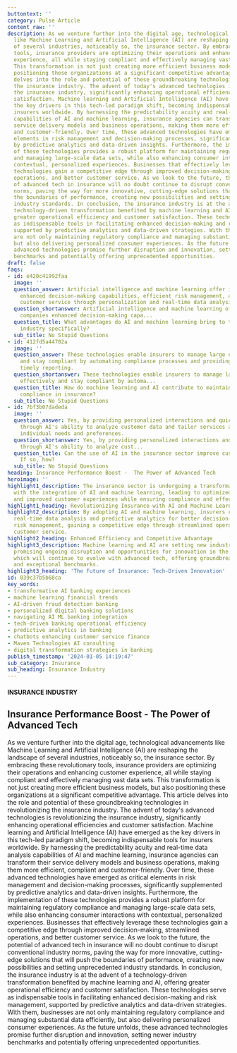 ```yaml
---
buttontext: ''
category: Pulse Article
content_raw: ''
description: As we venture further into the digital age, technological advancements
  like Machine Learning and Artificial Intelligence (AI) are reshaping the landscape
  of several industries, noticeably so, the insurance sector. By embracing these revolutionary
  tools, insurance providers are optimizing their operations and enhancing customer
  experience, all while staying compliant and effectively managing vast data sets.
  This transformation is not just creating more efficient business models, but also
  positioning these organizations at a significant competitive advantage. This article
  delves into the role and potential of these groundbreaking technologies in revolutionizing
  the insurance industry. The advent of today's advanced technologies is revolutionizing
  the insurance industry, significantly enhancing operational efficiencies and customer
  satisfaction. Machine learning and Artificial Intelligence (AI) have emerged as
  the key drivers in this tech-led paradigm shift, becoming indispensable tools for
  insurers worldwide. By harnessing the predictability acuity and real-time data analysis
  capabilities of AI and machine learning, insurance agencies can transform their
  service delivery models and business operations, making them more efficient, compliant
  and customer-friendly. Over time, these advanced technologies have emerged as critical
  elements in risk management and decision-making processes, significantly supplemented
  by predictive analytics and data-driven insights. Furthermore, the implementation
  of these technologies provides a robust platform for maintaining regulatory compliance
  and managing large-scale data sets, while also enhancing consumer interactions with
  contextual, personalized experiences. Businesses that effectively leverage these
  technologies gain a competitive edge through improved decision-making, streamlined
  operations, and better customer service. As we look to the future, the potential
  of advanced tech in insurance will no doubt continue to disrupt conventional industry
  norms, paving the way for more innovative, cutting-edge solutions that will push
  the boundaries of performance, creating new possibilities and setting unprecedented
  industry standards. In conclusion, the insurance industry is at the advent of a
  technology-driven transformation benefited by machine learning and AI, offering
  greater operational efficiency and customer satisfaction. These technologies serve
  as indispensable tools in facilitating enhanced decision-making and risk management,
  supported by predictive analytics and data-driven strategies. With them, businesses
  are not only maintaining regulatory compliance and managing substantial data efficiently,
  but also delivering personalized consumer experiences. As the future unfolds, these
  advanced technologies promise further disruption and innovation, setting newer industry
  benchmarks and potentially offering unprecedented opportunities.
draft: false
faqs:
- id: e420c41992faa
  image: ''
  question_answer: Artificial intelligence and machine learning offer insurance companies
    enhanced decision-making capabilities, efficient risk management, and improved
    customer service through personalization and real-time data analysis.
  question_shortanswer: Artificial intelligence and machine learning offer insurance
    companies enhanced decision-making capa...
  question_title: What advantages do AI and machine learning bring to the insurance
    industry specifically?
  sub_title: No Stupid Questions
- id: 412fd5a44702a
  image: ''
  question_answer: These technologies enable insurers to manage large datasets effectively
    and stay compliant by automating compliance processes and providing accurate,
    timely reporting.
  question_shortanswer: These technologies enable insurers to manage large datasets
    effectively and stay compliant by automa...
  question_title: How do machine learning and AI contribute to maintaining regulatory
    compliance in insurance?
  sub_title: No Stupid Questions
- id: 7bf3b07dadeda
  image: ''
  question_answer: Yes, by providing personalized interactions and quicker service
    through AI's ability to analyze customer data and tailor services according to
    individual needs and preferences.
  question_shortanswer: Yes, by providing personalized interactions and quicker service
    through AI's ability to analyze cust...
  question_title: Can the use of AI in the insurance sector improve customer experiences?
    If so, how?
  sub_title: No Stupid Questions
heading: Insurance Performance Boost -  The Power of Advanced Tech
heroimage: ''
highlight1_description: The insurance sector is undergoing a transformative phase
  with the integration of AI and machine learning, leading to optimized operations
  and improved customer experiences while ensuring compliance and effective data management.
highlight1_heading: Revolutionizing Insurance with AI and Machine Learning
highlight2_description: By adopting AI and machine learning, insurers can leverage
  real-time data analysis and predictive analytics for better decision-making and
  risk management, gaining a competitive edge through streamlined operations and superior
  customer service.
highlight2_heading: Enhanced Efficiency and Competitive Advantage
highlight3_description: Machine learning and AI are setting new industry standards,
  promising ongoing disruption and opportunities for innovation in the insurance industry,
  which will continue to evolve with advanced tech, offering groundbreaking solutions
  and exceptional benchmarks.
highlight3_heading: 'The Future of Insurance: Tech-Driven Innovation'
id: 039c37b5b68ca
key_words:
- transformative AI banking experiences
- machine learning financial trends
- AI-driven fraud detection banking
- personalized digital banking solutions
- navigating AI ML banking integration
- tech-driven banking operational efficiency
- predictive analytics in banking
- chatbots enhancing customer service finance
- Maven Technologies AI consulting
- digital transformation strategies in banking
publish_timestamp: '2024-01-05 14:19:47'
sub_category: Insurance
sub_heading: Insurance Industry
---
```


#### INSURANCE INDUSTRY
## Insurance Performance Boost -  The Power of Advanced Tech
As we venture further into the digital age, technological advancements like Machine Learning and Artificial Intelligence (AI) are reshaping the landscape of several industries, noticeably so, the insurance sector. By embracing these revolutionary tools, insurance providers are optimizing their operations and enhancing customer experience, all while staying compliant and effectively managing vast data sets. This transformation is not just creating more efficient business models, but also positioning these organizations at a significant competitive advantage. This article delves into the role and potential of these groundbreaking technologies in revolutionizing the insurance industry. The advent of today's advanced technologies is revolutionizing the insurance industry, significantly enhancing operational efficiencies and customer satisfaction. Machine learning and Artificial Intelligence (AI) have emerged as the key drivers in this tech-led paradigm shift, becoming indispensable tools for insurers worldwide. By harnessing the predictability acuity and real-time data analysis capabilities of AI and machine learning, insurance agencies can transform their service delivery models and business operations, making them more efficient, compliant and customer-friendly. Over time, these advanced technologies have emerged as critical elements in risk management and decision-making processes, significantly supplemented by predictive analytics and data-driven insights. Furthermore, the implementation of these technologies provides a robust platform for maintaining regulatory compliance and managing large-scale data sets, while also enhancing consumer interactions with contextual, personalized experiences. Businesses that effectively leverage these technologies gain a competitive edge through improved decision-making, streamlined operations, and better customer service. As we look to the future, the potential of advanced tech in insurance will no doubt continue to disrupt conventional industry norms, paving the way for more innovative, cutting-edge solutions that will push the boundaries of performance, creating new possibilities and setting unprecedented industry standards. In conclusion, the insurance industry is at the advent of a technology-driven transformation benefited by machine learning and AI, offering greater operational efficiency and customer satisfaction. These technologies serve as indispensable tools in facilitating enhanced decision-making and risk management, supported by predictive analytics and data-driven strategies. With them, businesses are not only maintaining regulatory compliance and managing substantial data efficiently, but also delivering personalized consumer experiences. As the future unfolds, these advanced technologies promise further disruption and innovation, setting newer industry benchmarks and potentially offering unprecedented opportunities.
